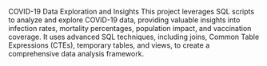 COVID-19 Data Exploration and Insights
This project leverages SQL scripts to analyze and explore COVID-19 data, providing valuable insights into infection rates, mortality percentages, population impact, and vaccination coverage. It uses advanced SQL techniques, including joins, Common Table Expressions (CTEs), temporary tables, and views, to create a comprehensive data analysis framework.

